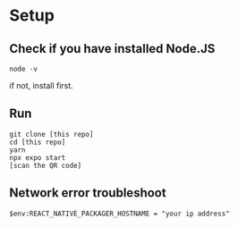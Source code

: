 # Setup

## Check if you have installed Node.JS
```
node -v
```
if not, install first.

## Run
```
git clone [this repo]
cd [this repo]
yarn
npx expo start
[scan the QR code]
```

## Network error troubleshoot

```
$env:REACT_NATIVE_PACKAGER_HOSTNAME = "your ip address"
```
